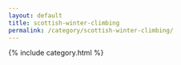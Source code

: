 ```yaml
---
layout: default
title: scottish-winter-climbing
permalink: /category/scottish-winter-climbing/
---
```

{% include category.html %}
